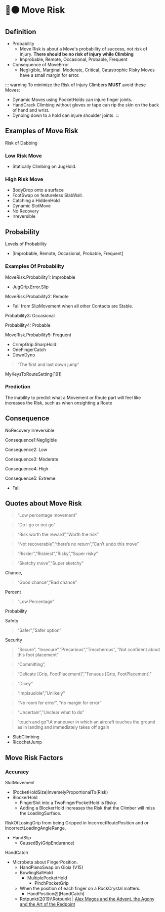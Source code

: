 

# 🔷🟠 Move Risk

## Definition

- Probability
    - Move Risk is about a Move's probability of success, not risk of injury. **There should be no risk of injury while Climbing**
    - Improbable, Remote, Occasional, Probable, Frequent
- Consequence of MoveError
    - Negligible, Marginal, Moderate, Critical, Catastrophic
Risky Moves have a small margin for error. 


::: warning
To minimize the Risk of Injury Climbers **MUST** avoid these Moves:
- Dynamic Moves using PocketHolds can injure finger joints.
- HandCrack Climbing without gloves or tape can rip the skin on the back of hand and wrist.
- Dynoing down to a hold can injure shoulder joints.
:::



## Examples of Move Risk

Risk of Dabbing


### Low Risk Move

- Statically Climbing on JugHold.

### High Risk Move

- BodyDrop onto a surface 
- FootSwap on featureless SlabWall.
- Catching a HiddenHold
- Dynamic SlotMove
- No Recovery
- Irreversible

## Probability

Levels of Probability
- [Improbable, Remote, Occasional, Probable, Frequent]

### Examples Of Probability

MoveRisk.Probability1: Improbable
- JugGrip.Error.Slip

MoveRisk.Probability2: Remote
- Fall from SlipMovement when all other Contacts are Stable.

Probability3: Occasional

Probability4: Probable

MoveRisk.Probability5: Frequent

- CrimpGrip.SharpHold
- OneFingerCatch
- DownDyno

> “The first and last down jump”

MyKeysToRouteSetting(191)

### Prediction

The inability to predict what a Movement or Route part will feel like increases the Risk, such as when onsighting a Route

## Consequence

NoRecovery
Irreversible


Consequence1:Negligible

Consequence2: Low

Consequence3: Moderate

Consequence4: High

Consequence5: Extreme
- Fall

## Quotes about Move Risk

> “Low percentage movement”

> “Do I go or not go”

> “Risk worth the reward”,”Worth the risk”

> “Not recoverable”,”there’s no return”,”Can’t undo this move”

> “Riskier”,”Riskiest”,”Risky”,”Super risky”

> “Sketchy move”,”Super sketchy”

Chance, 

> “Good chance”,”Bad chance”

Percent

> “Low Percentage”

Probability

Safety

> “Safer”,”Safer option”

Security

> “Secure”, “Insecure”,”Precarious”,”Treacherous”, ”Not confident about this foot placement”

> “Committing”,

> “Delicate [Grip, FootPlacement]”,”Tenuous [Grip, FootPlacement]”

> “Dicey”

> “Implausible”,”Unlikely”

> “No room for error”, “no margin for error”

> “Uncertain”,”Unclear what to do”

> “touch and go”\A maneuver in which an aircraft touches the ground as in landing and immediately takes off again

- SlabClimbing
- RicochetJump

## Move Risk Factors

### Accuracy

SlotMovement
- (PocketHoldSize)InverselyProportionalTo(Risk)
- BlockerHold
    - FingerSlot into a TwoFingerPocketHold is Risky.
    - Adding a BlockerHold increases the Risk that the Climber will miss the LoadingSurface.

RiskOfLosingGrip from being Gripped in IncorrectRoutePosition and or IncorrectLoadingAngleRange.
- HandSlip
    - CausedBy(GripEndurance)

HandCatch
- Microbeta about FingerPosition.
    - HandPianoSwap on Gioia (V15)
    - BowlingBallHold
        - MultiplePocketHold
            - PinchPocketGrip
    -   When the position of each finger on a RockCrystal matters.
        - HandPosition@(HandCatch)
    - Rotpunkt(2019)\Rotpunkt | [Alex Megos and the Advent, the Agony and the Art of the Redpoint](https://youtu.be/SbWvFjUIt5k?t=2338)






